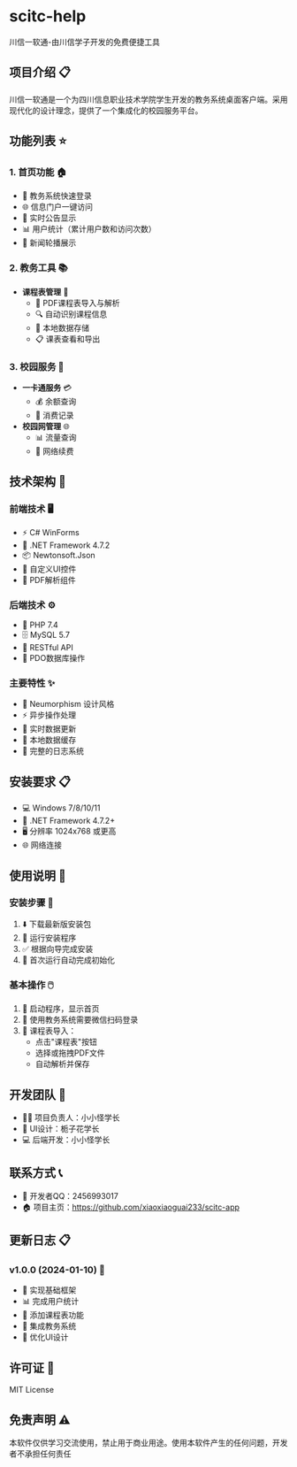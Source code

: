 # scitc-help
川信一软通-由川信学子开发的免费便捷工具
## 项目介绍 📋
川信一软通是一个为四川信息职业技术学院学生开发的教务系统桌面客户端。采用现代化的设计理念，提供了一个集成化的校园服务平台。

## 功能列表 ⭐

### 1. 首页功能 🏠
- 🔑 教务系统快速登录
- 🌐 信息门户一键访问
- 📢 实时公告显示
- 📊 用户统计（累计用户数和访问次数）
- 🎯 新闻轮播展示

### 2. 教务工具 📚
- **课程表管理** 📅
  - 📄 PDF课程表导入与解析
  - 🔍 自动识别课程信息
  - 💾 本地数据存储
  - 📋 课表查看和导出

### 3. 校园服务 🏫
- **一卡通服务** 💳
  - 💰 余额查询
  - 📝 消费记录
- **校园网管理** 🌐
  - 📊 流量查询
  - 🔄 网络续费

## 技术架构 🔧

### 前端技术 🖥️
- ⚡ C# WinForms
- 🎯 .NET Framework 4.7.2
- 📦 Newtonsoft.Json
- 🎨 自定义UI控件
- 📄 PDF解析组件

### 后端技术 ⚙️
- 🐘 PHP 7.4
- 🗄️ MySQL 5.7
- 🔌 RESTful API
- 💾 PDO数据库操作

### 主要特性 ✨
- 🎨 Neumorphism 设计风格
- ⚡ 异步操作处理
- 🔄 实时数据更新
- 💾 本地数据缓存
- 📝 完整的日志系统

## 安装要求 📋
- 💻 Windows 7/8/10/11
- 🎯 .NET Framework 4.7.2+
- 🖥️ 分辨率 1024x768 或更高
- 🌐 网络连接

## 使用说明 📖

### 安装步骤 🔧
1. ⬇️ 下载最新版安装包
2. 🏃 运行安装程序
3. ✅ 根据向导完成安装
4. 🎉 首次运行自动完成初始化

### 基本操作 🖱️
1. 🚀 启动程序，显示首页
2. 📱 使用教务系统需要微信扫码登录
3. 📅 课程表导入：
   - 点击"课程表"按钮
   - 选择或拖拽PDF文件
   - 自动解析并保存

## 开发团队 👥
- 👨‍💻 项目负责人：小小怪学长
- 🎨 UI设计：栀子花学长
- 💻 后端开发：小小怪学长

## 联系方式 📞
- 👥 开发者QQ：2456993017
- 🏠 项目主页：https://github.com/xiaoxiaoguai233/scitc-app

## 更新日志 📋

### v1.0.0 (2024-01-10) 🎉
- 🎯 实现基础框架
- 📊 完成用户统计
- 📅 添加课程表功能
- 🔑 集成教务系统
- 🎨 优化UI设计

## 许可证 📜
MIT License

## 免责声明 ⚠️
本软件仅供学习交流使用，禁止用于商业用途。使用本软件产生的任何问题，开发者不承担任何责任
